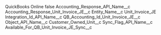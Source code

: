 <?xml version="1.0" encoding="UTF-8"?>
<CustomMetadata xmlns="http://soap.sforce.com/2006/04/metadata" xmlns:xsi="http://www.w3.org/2001/XMLSchema-instance" xmlns:xsd="http://www.w3.org/2001/XMLSchema">
    <label>QuickBooks Online</label>
    <protected>false</protected>
    <values>
        <field>Accounting_Response_API_Name__c</field>
        <value xsi:type="xsd:string">Accounting_Response_Unit_Invoice_JE__c</value>
    </values>
    <values>
        <field>Entity_Name__c</field>
        <value xsi:type="xsd:string">Unit_Invoice_JE</value>
    </values>
    <values>
        <field>Integration_Id_API_Name__c</field>
        <value xsi:type="xsd:string">QB_Accounting_Id_Unit_Invoice_JE__c</value>
    </values>
    <values>
        <field>Object_API_Name__c</field>
        <value xsi:type="xsd:string">Customer_Owned_Unit__c</value>
    </values>
    <values>
        <field>Sync_Flag_API_Name__c</field>
        <value xsi:type="xsd:string">Available_For_QB_Unit_Invoice_JE_Sync__c</value>
    </values>
</CustomMetadata>
